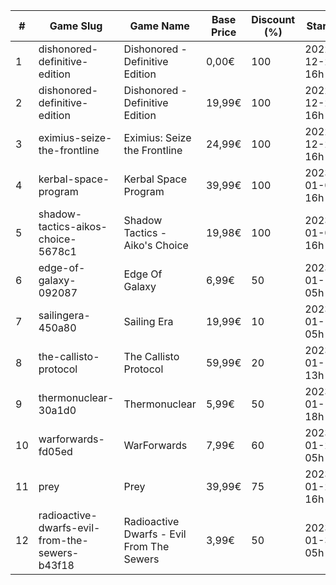 |#|Game Slug|Game Name|Base Price|Discount (%)|Starts|Ends|
|---|---|---|---|---|---|---|
|1|dishonored-definitive-edition|Dishonored - Definitive Edition|0,00€|100|2022-12-29 16h|2023-01-05 16h|
|2|dishonored-definitive-edition|Dishonored - Definitive Edition|19,99€|100|2022-12-29 16h|2023-01-05 16h|
|3|eximius-seize-the-frontline|Eximius: Seize the Frontline|24,99€|100|2022-12-29 16h|2023-01-05 16h|
|4|kerbal-space-program|Kerbal Space Program|39,99€|100|2023-01-05 16h|2023-01-12 16h|
|5|shadow-tactics-aikos-choice-5678c1|Shadow Tactics - Aiko's Choice|19,98€|100|2023-01-05 16h|2023-01-12 16h|
|6|edge-of-galaxy-092087|Edge Of Galaxy|6,99€|50|2023-01-10 05h|2023-01-17 05h|
|7|sailingera-450a80|Sailing Era|19,99€|10|2023-01-12 05h|2023-01-19 05h|
|8|the-callisto-protocol|The Callisto Protocol|59,99€|20|2023-01-12 13h|2023-01-19 13h|
|9|thermonuclear-30a1d0|Thermonuclear|5,99€|50|2023-01-17 18h|2023-01-24 18h|
|10|warforwards-fd05ed|WarForwards|7,99€|60|2023-01-24 05h|2023-01-31 05h|
|11|prey|Prey|39,99€|75|2023-01-24 16h|2023-01-31 16h|
|12|radioactive-dwarfs-evil-from-the-sewers-b43f18|Radioactive Dwarfs - Evil From The Sewers|3,99€|50|2023-01-31 05h|2023-02-07 05h|
